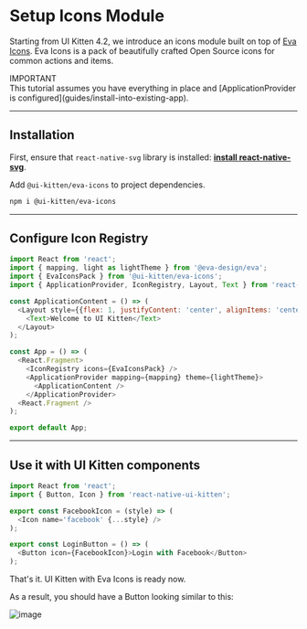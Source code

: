 # Setup Icons Module

Starting from UI Kitten 4.2, we introduce an icons module built on top of <a href="https://akveo.github.io/eva-icons" target="_blank">Eva Icons</a>. Eva Icons is a pack of beautifully crafted Open Source icons for common actions and items.

<div class="note note-info">
  <div class="note-title">IMPORTANT</div>
  <div class="note-body">
  This tutorial assumes you have everything in place and [ApplicationProvider is configured](guides/install-into-existing-app).
  </div>
</div>

<hr>

## Installation

First, ensure that `react-native-svg` library is installed: **<a href="https://github.com/react-native-community/react-native-svg#installation" target="_blank">install react-native-svg</a>**.

Add `@ui-kitten/eva-icons` to project dependencies.

```bash
npm i @ui-kitten/eva-icons
```

<hr>

## Configure Icon Registry

```js
import React from 'react';
import { mapping, light as lightTheme } from '@eva-design/eva';
import { EvaIconsPack } from '@ui-kitten/eva-icons';
import { ApplicationProvider, IconRegistry, Layout, Text } from 'react-native-ui-kitten';

const ApplicationContent = () => (
  <Layout style={{flex: 1, justifyContent: 'center', alignItems: 'center'}}>
    <Text>Welcome to UI Kitten</Text>
  </Layout>
); 

const App = () => (
  <React.Fragment>
    <IconRegistry icons={EvaIconsPack} />
    <ApplicationProvider mapping={mapping} theme={lightTheme}>
      <ApplicationContent />
    </ApplicationProvider>
  <React.Fragment />
);

export default App;
```

<hr>

## Use it with UI Kitten components

```js
import React from 'react';
import { Button, Icon } from 'react-native-ui-kitten';

export const FacebookIcon = (style) => (
  <Icon name='facebook' {...style} />
);

export const LoginButton = () => (
  <Button icon={FacebookIcon}>Login with Facebook</Button>
);
```

That's it. UI Kitten with Eva Icons is ready now.

As a result, you should have a Button looking similar to this:

![image](assets/images/articles/guides/sample-icon-button.png)
